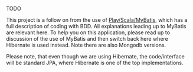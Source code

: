 TODO

This project is a follow on from the use of <a href="https://github.com/davidainslie/play-scala-mybatis-kissthinker">Play/Scala/MyBatis</a>, which has a full description of coding with BDD.
All explanations leading up to MyBatis are relevant here.
To help you on this application, please read up to discussion of the use of MyBatis and then switch back here where Hibernate is used instead.
Note there are also Mongodb versions.

Please note, that even though we are using Hibernate, the code/interface will be standard JPA, where Hibernate is one of the top implementations.